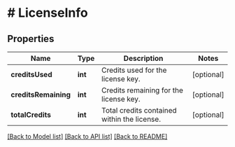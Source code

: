 # # LicenseInfo

## Properties

Name | Type | Description | Notes
------------ | ------------- | ------------- | -------------
**creditsUsed** | **int** | Credits used for the license key. | [optional] 
**creditsRemaining** | **int** | Credits remaining for the license key. | [optional] 
**totalCredits** | **int** | Total credits contained within the license. | [optional] 

[[Back to Model list]](../../README.md#documentation-for-models) [[Back to API list]](../../README.md#documentation-for-api-endpoints) [[Back to README]](../../README.md)


